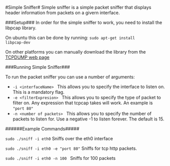 #Simple Sniffer#
Simple sniffer is a simple packet sniffer that displays header information from packets on a givern interface.


###Setup###
In order for the simple sniffer to work, you need to install the libpcap library.

On ubuntu this can be done by running:
<code>sudo apt-get install libpcap-dev</code>

On other platforms you can manually download the library from the [TCPDUMP web page](http://www.tcpdump.org/)



###Running Simple Sniffer###

To run the packet sniffer you can use a number of arguments:

* <code>-i \<interfaceName\>  </code> This allows you to specify the interface to listen on. This is a mandatory flag.
* <code>-e \<filterExpresion\> </code> This allows you to specify the type of packet to filter on. Any expression that tcpcap takes will work. An example is <code>"port 80"</code>
* <code>-n \<number of packets\> </code> This allows you to specify the number of packets to listen for. Use a negative -1 to listen forever. The default is 15. 


######Example Commands#####

<code>sudo ./sniff -i eth0</code> Sniffs over the eth0 interface

<code>sudo ./sniff -i eth0 -e "port 80"</code> Sniffs for tcp http packets.

<code>sudo ./sniff -i eth0 -n 100 </code> Sniffs for 100 packets
